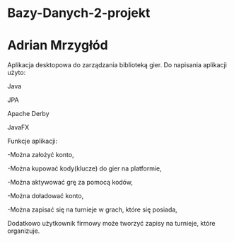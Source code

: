 # Bazy-Danych-2-projekt
# Adrian Mrzygłód


Aplikacja desktopowa do zarządzania biblioteką gier. 
Do napisania aplikacji użyto:

  Java
  
  JPA
  
  Apache Derby
  
  JavaFX

Funkcje aplikacji:

-Można założyć konto,

-Można kupować kody(klucze) do gier na platformie,

-Można aktywować grę za pomocą kodów,

-Można doładować konto,

-Można zapisać się na turnieje w grach, które się posiada,

Dodatkowo użytkownik firmowy może tworzyć zapisy na turnieje, które organizuje.

